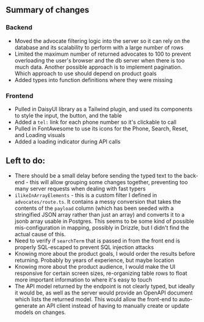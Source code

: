 
## Summary of changes

### Backend
- Moved the advocate filtering logic into the server so it can rely on the database
  and its scalability to perform with a large number of rows
- Limited the maximum number of returned advocates to 100 to prevent overloading the user's
  browser and the db server when there is too much data. Another possible approach is to
  implement pagination. Which approach to use should depend on product goals
- Added types into function definitions where they were missing

### Frontend
- Pulled in DaisyUI library as a Tailwind plugin, and used its components to style the input,
  the button, and the table
- Added a `tel:` link for each phone number so it's clickable to call
- Pulled in FontAwesome to use its icons for the Phone, Search, Reset, and Loading visuals
- Added a loading indicator during API calls

## Left to do:
- There should be a small delay before sending the typed text to the back-end - this will
  allow grouping some changes together, preventing too many server requests when dealing
  with fast typers
- `ilikeInArrayElements` - this is a custom filter I defined in `advocates/route.ts`.
  It contains a messy conversion that takes the contents of the `payload` column
  (which has been seeded with a stringified JSON array rather than just an array)
  and converts it to a jsonb array usable in Postgres. This seems to be some kind
  of possible mis-configuration in mapping, possibly in Drizzle, but I didn't find
  the actual cause of this.
- Need to verify if `searchTerm` that is passed in from the front end is properly SQL-escaped to
  prevent SQL injection attacks
- Knowing more about the product goals, I would order the results before returning. Probably by years
  of experience, but maybe location
- Knowing more about the product audience, I would make the UI responsive for certain screen sizes,
  re-organizing table rows to float more important information to where it's easy to touch
- The API model returned by the endpoint is not clearly typed, but ideally it would be, as well
  as the server would provide an OpenAPI document which lists the returned model. This
  would allow the front-end to auto-generate an API client instead of having to manually
  create or update models on changes.